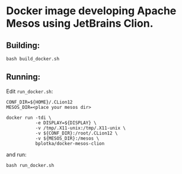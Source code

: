 # Docker image developing Apache Mesos using JetBrains Clion.

## Building:

`bash build_docker.sh`

## Running:

Edit `run_docker.sh`:

```
CONF_DIR=${HOME}/.CLion12
MESOS_DIR=<place your mesos dir>

docker run -tdi \
           -e DISPLAY=${DISPLAY} \
           -v /tmp/.X11-unix:/tmp/.X11-unix \
           -v ${CONF_DIR}:/root/.CLion12 \
           -v ${MESOS_DIR}:/mesos \
           bplotka/docker-mesos-clion
```
and run:

`bash run_docker.sh`
